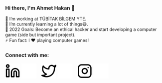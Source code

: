 ### Hi there, I'm Ahmet Hakan 👋

💼 I’m working at TÜBİTAK BİLGEM YTE.<br/>
🌱 I’m currently learning a lot of things😄.<br/>
🥅 2022 Goals: Become an ethical hacker and start developing a computer game (side but important project).<br/>
⚡ Fun fact: I ❤️ playing computer games!<br/>

### Connect with me:


[![website](./img/linkedin-light.svg)](https://www.linkedin.com/in/ahmet-hakan-yildiz-8640531b6#gh-light-mode-only)
[![website](./img/linkedin-dark.svg)](https://www.linkedin.com/in/ahmet-hakan-yildiz-8640531b6#gh-dark-mode-only)
&nbsp;&nbsp;
[![website](./img/twitter-light.svg)](https://twitter.com/ahmethakan9119#gh-light-mode-only)
[![website](./img/twitter-dark.svg)](https://twitter.com/ahmethakan9119#gh-dark-mode-only)
&nbsp;&nbsp;
[![website](./img/instagram-light.svg)](https://www.instagram.com/ahmet.hakan.yildiz#gh-light-mode-only)
[![website](./img/instagram-dark.svg)](https://www.instagram.com/ahmet.hakan.yildiz#gh-dark-mode-only)
